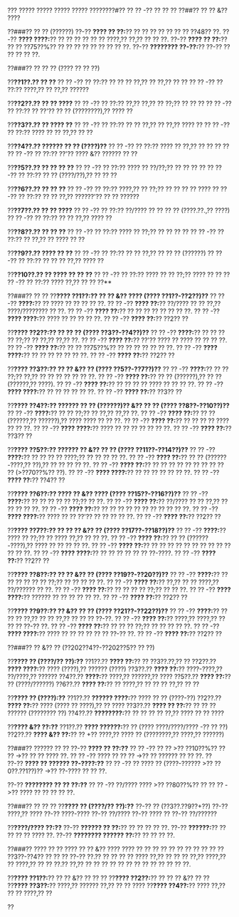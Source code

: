 ??? ????? ????? ????? ????? ????????#?? ?? ?? -?? ?? ?? ??
??##?? ?? ?? &?? ????

??###?? ?? ?? (??????)
??-?? **???? ?? ??:**?? ?? ?? ?? ?? ?? ?? ?? ??48?? ??.
??-?? **???? ????:**?? ?? ?? ?? ?? ?? ?? ????,?? ??,?? ?? ?? ??.
??-?? **???? ?? ??:**?? ?? ?? ??75??%?? ?? ?? ?? ?? ?? ?? ?? ?? ??.
??-?? **???????? ??-??:**?? ??-?? ?? ?? ?? ?? ??.

??###?? ?? ?? ?? (???? ?? ?? ??)

??**??1??.?? ?? ??**
??  ?? -?? ?? ??:?? ?? ?? ?? ??,?? ?? ??,?? ?? ??
??  ?? -?? ?? ??:?? ????,?? ?? ??,?? ??????

??**??2??.?? ?? ?? ????**
??  ?? -?? ?? ??:?? ??,?? ??,?? ?? ??;?? ?? ?? ??
??  ?? -?? ?? ??:?? ?? ??'?? ?? ?? (????????),?? ???? ??

??**??3??.?? ?? ???? ??**
??  ?? -?? ?? ??:?? ?? ?? ??,?? ?? ??,?? ???? ??
??  ?? -?? ?? ??:?? ???? ?? ?? ??,?? ?? ??

??**??4??.?? ?????? ?? ?? (????)??**
??  ?? -?? ?? ??:?? ???? ?? ??,?? ?? ?? ?? ??
??  ?? -?? ?? ??:?? ??'?? ???? &?? ?????? ?? ??

??**??5??.?? ?? ?? ?? ??**
??  ?? -?? ?? ??:?? ???? ?? ??/??;?? ?? ?? ?? ??
??  ?? -?? ?? ??:?? ?? ?? (????/??),?? ?? ?? ??

??**??6??.?? ?? ?? ??**
??  ?? -?? ?? ??:?? ????,?? ?? ??;?? ?? ?? ?? ?? ????
??  ?? -?? ?? ??:?? ?? ?? ??,?? ??????'?? ?? ?? ??????

??**??7??.?? ?? ?? ????**
??  ?? -?? ?? ??:?? ??/???? ?? ?? ?? ?? (????.??.,?? ????)
??  ?? -?? ?? ??:?? ?? ?? ??,?? ???? ??

??**??8??.?? ?? ?? ??**
??  ?? -?? ?? ??:?? ???? ?? ??;?? ?? ?? ?? ??
??  ?? -?? ?? ??:?? ?? ??,?? ?? ???? ?? ??

??**??9??.?? ???? ?? ??**
??  ?? -?? ?? ??:?? ?? ?? ??,?? ?? ?? ?? (??????)
??  ?? -?? ?? ??:?? ?? ?? ?? ??,?? ???? ??

??**??10??.?? ?? ???? ?? ?? ??**
??   ?? -?? ?? ??:?? ???? ?? ?? ??;?? ???? ?? ??
??   ?? -?? ?? ??:?? ???? ??,?? ?? ?? ??**

??###?? ?? ??
??**???? ??1??:?? ?? ?? &?? ???? (???? ??1??-??2??)??**
??  ?? -?? **????:**?? ?? ???? ?? ?? ?? ?? ??.
??  ?? -?? **???? ??:**?? ??/???? ?? ?? ??,?? ????/???????? ?? ??.
??  ?? -?? **???? ??:**?? ?? ?? ?? ?? ?? ?? ?? ??.
??  ?? -?? **???? ????:**?? ???? ?? ?? ?? ?? ??.
??  ?? -?? **???? ??:**?? ??2?? ??

??**???? ??2??:?? ?? ?? ?? (???? ??3??-??4??)??**
??  ?? -?? **????:**?? ?? ?? ?? ?? ??;?? ?? ??,?? ??,?? ??.
??  ?? -?? **???? ??:**?? ??'?? ???? ?? ???? ?? ?? ?? ??.
??  ?? -?? **???? ??:**?? ?? ?? ??75??%?? ?? ?? ?? ?? ?? ?? ??.
??  ?? -?? **???? ????:**?? ?? ?? ?? ?? ?? ?? ??.
??  ?? -?? **???? ??:**?? ??2?? ??

??**???? ??3??:?? ?? ?? &?? ?? (???? ??5??-??7??)??**
??  ?? -?? **????:**?? ?? ?? ??;?? ??,?? ?? ?? ?? ?? ?? ?? ??.
??  ?? -?? **???? ??:**?? ?? ?? (??????),?? ?? ?? (??????,?? ????).
??  ?? -?? **???? ??:**?? ?? ?? ?? ?? ???? ?? ?? ?? ??.
??  ?? -?? **???? ????:**?? ?? ?? ?? ?? ?? ??.
??  ?? -?? **???? ??:**?? ??3?? ??

??**???? ??4??:?? ?????? ?? ?? (??????)?? &?? ?? ?? (???? ??8??-??10??)??**
??  ?? -?? **????:**?? ?? ?? ??;?? ?? ??,?? ??,?? ??.
??  ?? -?? **???? ??:**?? ?? ?? (??????,?? ??????),?? ???? ???? ?? ?? ??.
??  ?? -?? **???? ??:**?? ?? ?? ?? ?? ???? ?? ?? ??.
??  ?? -?? **???? ????:**?? ???? ?? ?? ?? ?? ?? ?? ??.
??  ?? -?? **???? ??:**?? ??3?? ??

??**???? ??5??:?? ?????? ?? &?? ?? ?? (???? ??11??-??14??)??**
??  ?? -?? **????:**?? ?? ?? ?? ?? ????;?? ?? ?? ?? ?? ??.
??  ?? -?? **???? ??:**?? ?? ?? (??????-????,?? ??),?? ?? ?? ?? ?? ??.
??  ?? -?? **???? ??:**?? ?? ?? ?? ?? ?? ?? ?? ?? ?? ?? (>??70??%?? ??).
??  ?? -?? **???? ????:**?? ?? ?? ?? ?? ?? ?? ??.
??  ?? -?? **???? ??:**?? ??4?? ??

??**???? ??6??:?? ???? ?? &?? ???? (???? ??15??-??16??)??**
??  ?? -?? **????:**?? ?? ?? ?? ?? ?? ??;?? ?? ??.
??  ?? -?? **???? ??:**?? ??/???? ?? ?? ??,?? ?? ?? ?? ?? ??.
??  ?? -?? **???? ??:**?? ?? ?? ?? ?? ?? ?? ?? ?? ?? ?? ??.
??  ?? -?? **???? ????:**?? ???? ?? ?? ??'?? ?? ?? ?? ?? ??.
??  ?? -?? **???? ??:**?? ??2?? ??

??**???? ??7??:?? ?? ?? ?? &?? ?? (???? ??17??-??18??)??**
??  ?? -?? **????:**?? ???? ?? ??;?? ?? ???? ??,?? ?? ?? ??.
??  ?? -?? **???? ??:**?? ?? ?? (??????-????),?? ???? ?? ?? ?? ?? ??.
??  ?? -?? **???? ??:**?? ?? ?? ?? ?? ?? ?? ?? ?? ?? ?? ?? ?? ??.
??  ?? -?? **???? ????:**?? ?? ?? ?? ?? ?? ?? ??-????.
??  ?? -?? **???? ??:**?? ??2?? ??

??**???? ??8??:?? ?? ?? &?? ?? (???? ??19??-??20??)??**
??  ?? -?? **????:**?? ?? ?? ?? ?? ?? ?? ??;?? ?? ?? ?? ?? ??.
??  ?? -?? **???? ??:**?? ??,?? ?? ?? ????,?? ??/?????? ?? ??.
??  ?? -?? **???? ??:**?? ?? ?? ?? ?? ??;?? ?? ?? ??.
??  ?? -?? **???? ????:**?? ?????? ?? ?? ?? ?? ?? ??.
??  ?? -?? **???? ??:**?? ??2?? ??

??**???? ??9??:?? ?? &?? ?? ?? (???? ??21??-??22??)??**
??  ?? -?? **????:**?? ?? ?? ?? ??,?? ?? ?? ??,?? ?? ?? ?? ??-??.
??  ?? -?? **???? ??:**?? ????,?? ????,?? ?? ?? ?? ??-?? ??.
??  ?? -?? **???? ??:**?? ?? ?? ?? ??;?? ?? ?? ?? ?? ??.
??  ?? -?? **???? ????:**?? ???? ?? ?? ?? ?? ?? ?? ??-?? ??.
??  ?? -?? **???? ??:**?? ??2?? ??

??###?? ?? &?? ?? (??202??4??-??202??5?? ?? ??)

??**???? ?? (????/?? ??):??**
??1??.?? **???? ??:**?? ?? ??3??.??,?? ??
??2??.?? **???? ????:**?? ???? (????),?? ?????? (????)
??3??.?? **???? ??:**?? ????-????,?? ??/????,?? ??????
??4??.?? **????:**?? ????,?? ??????,?? ????
??5??.?? **???? ??:**?? ?? (????/??????)
??6??.?? **???? ??:**?? ?? ????,?? ?? ?? ?? ??,?? ?? ??

??**???? ?? (????):??**
??1??.?? **?????? ????:**?? ???? ?? ?? (????-??)
??2??.?? **???? ??:**?? ???? (???? ?? ????),?? ?? ????
??3??.?? **???? ?? ??:**?? ?? ?? ?? ?????? (???????? ??)
??4??.?? **????????:**?? ?? ?? ?? ?? ??,?? ???? ?? ?? ????

??**???? &?? ??:??**
??1??.?? **???? ??????:**?? ?? (???? ????/????/???? -?? ?? ??)
??2??.?? **???? &?? ??:**?? ?? +?? ????,?? ???? ?? (????????,?? ????,?? ??????)

??###?? ?????? ?? ??
??-?? **???? ?? ??:??**
?? ?? -?? ?? ?? >?? ??10??%?? ?? ?? ->?? ?? ?? ???? ??.
?? ?? -?? ???? ?? ?? ?? ->?? ?? ?????? ?? ?? ??.
??  
??-?? **???? ?? ?????? ??-????:??**
?? ?? -?? ?? ???? ?? (????-?????? >?? ??0??.??1??)?? ->?? ??-???? ?? ?? ??.

??-?? **???????? ?? ?? ??:??**
?? ?? -?? ??/???? ???? >?? ??80??%?? ?? ?? ?? ->?? ???? ?? ?? ?? ?? ??.

??###?? ?? ?? ??
??**???? ?? (????/?? ??):??**
??-?? ?? (??3??.??9??+??)
??-?? ????,?? ????
??-?? ????-????
??-?? ??/????
??-?? ???? ??
??-?? ??/??????

??**????/???? ??:??**
??-?? **?????? ?? ??:**?? ?? ?? ?? ?? ??.
??-?? **??????:**?? ?? ?? ?? ?? ???? ??.
??-?? **???????? ?????? ??:**?? ?? ?? ?? ??.

??###?? ???? ?? ?? ???? ?? ?? &?? ????
???? ?? ?? ?? ?? ?? ?? ?? ?? ?? ?? ?? ??3??-??4?? ?? ?? ?? ??-?? ??.?? ?? ?? ?? ?? ???? ??,?? ?? ?? ?? ??,?? ????,?? ?? ????,?? ?? ?? ??.?? ??,?? ?? ?? ?? ?? ?? ?? ?? ?? ?? ?? ?? ?? ??.

??**???? ??1??:**?? ?? ?? &?? ?? ?? ??
??**???? ??2??:**?? ?? ?? ?? &?? ?? ??
??**???? ??3??:**?? ????,?? ?????? ??,?? ?? ?? ????
??**???? ??4??:**?? ???? ??,?? ?? ?? ????,?? ??

??